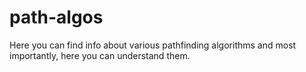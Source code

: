 # path-algos
Here you can find info about various pathfinding algorithms and most importantly, here you can understand them.
